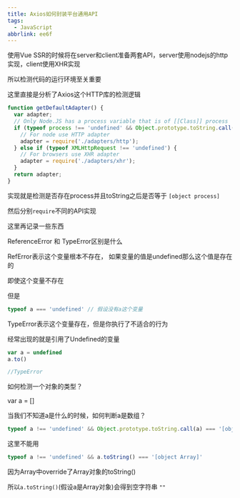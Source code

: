 ```yaml
---
title: Axios如何封装平台通用API
tags:
  - JavaScript
abbrlink: ee6f
---
```


使用Vue SSR的时候将在server和client准备两套API，server使用nodejs的http实现，client使用XHR实现

所以检测代码的运行环境至关重要

这里直接是分析了Axios这个HTTP库的检测逻辑

<!--more-->

```js
function getDefaultAdapter() {
  var adapter;
  // Only Node.JS has a process variable that is of [[Class]] process
  if (typeof process !== 'undefined' && Object.prototype.toString.call(process) === '[object process]') {
    // For node use HTTP adapter
    adapter = require('./adapters/http');
  } else if (typeof XMLHttpRequest !== 'undefined') {
    // For browsers use XHR adapter
    adapter = require('./adapters/xhr');
  }
  return adapter;
}
```

实现就是检测是否存在process并且toString之后是否等于 `[object process]`

然后分别`require`不同的API实现


这里再记录一些东西

ReferenceError 和 TypeError区别是什么


RefError表示这个变量根本不存在， 如果变量的值是undefined那么这个值是存在的

即使这个变量不存在

但是

```js
typeof a === 'undefined' // 假设没有a这个变量
```

TypeError表示这个变量存在，但是你执行了不适合的行为

经常出现的就是引用了Undefined的变量

```js
var a = undefined
a.to()

//TypeError
```

如何检测一个对象的类型？

var a = []

当我们不知道a是什么的时候，如何判断a是数组？

```js
typeof a !== 'undefined' && Object.prototype.toString.call(a) === '[object Array]'
```

这里不能用

```js
typeof a !== 'undefined' && a.toString() === '[object Array]'
```

因为Array中override了Array对象的toString()

所以`a.toString()`(假设a是Array对象)会得到空字符串 `""`